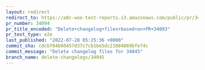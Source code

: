 ```yaml
---
layout: redirect
redirect_to: https://a8c-woo-test-reports.s3.amazonaws.com/public/pr/34094/e2e/index.html
pr_number: 34094
pr_title_encoded: "Delete+changelog+files+based+on+PR+34093"
pr_test_type: e2e
last_published: "2022-07-28 05:25:36 +0000"
commit_sha: cdcbf04b60457d37c7cb1be5dc21084869bfe74c
commit_message: "Delete changelog files for 34045"
branch_name: delete-changelogs/34045
---
```

